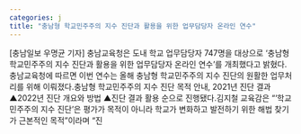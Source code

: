```yaml
---
categories: j
title: "충남형 학교민주주의 지수 진단과 활용을 위한 업무담당자 온라인 연수"
---
```

[충남일보 우명균 기자] 충남교육청은 도내 학교 업무담당자 747명을 대상으로 ‘충남형 학교민주주의 지수 진단과 활용을 위한 업무담당자 온라인 연수’를 개최했다고 밝혔다.충남교육청에 따르면 이번 연수는 올해 충남형 학교민주주의 지수 진단의 원활한 업무처리를 위해 이뤄졌다.충남형 학교민주주의 지수 진단 목적 안내, 2021년 진단 결과 ▲2022년 진단 개요와 방법 ▲진단 결과 활용 순으로 진행됐다.김지철 교육감은 “‘학교민주주의 지수 진단’은 평가가 목적이 아니라 학교가 변화하고 발전하기 위한 해법 찾기가 근본적인 목적”이라며 “진